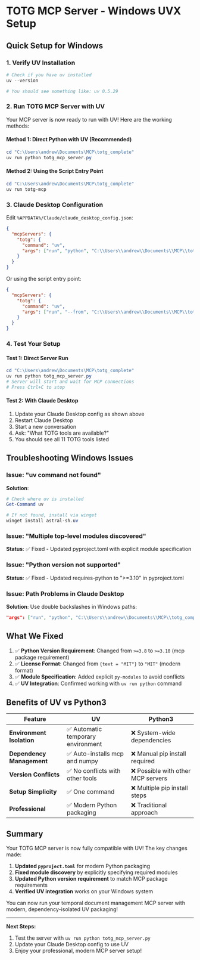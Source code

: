 # TOTG MCP Server - Windows UVX Setup

## Quick Setup for Windows

### 1. Verify UV Installation

```powershell
# Check if you have uv installed
uv --version

# You should see something like: uv 0.5.29
```

### 2. Run TOTG MCP Server with UV

Your MCP server is now ready to run with UV! Here are the working methods:

#### Method 1: Direct Python with UV (Recommended)
```powershell
cd "C:\Users\andrew\Documents\MCP\totg_complete"
uv run python totg_mcp_server.py
```

#### Method 2: Using the Script Entry Point
```powershell
cd "C:\Users\andrew\Documents\MCP\totg_complete"
uv run totg-mcp
```

### 3. Claude Desktop Configuration

Edit `%APPDATA%/Claude/claude_desktop_config.json`:

```json
{
  "mcpServers": {
    "totg": {
      "command": "uv",
      "args": ["run", "python", "C:\\Users\\andrew\\Documents\\MCP\\totg_complete\\totg_mcp_server.py"]
    }
  }
}
```

Or using the script entry point:
```json
{
  "mcpServers": {
    "totg": {
      "command": "uv",
      "args": ["run", "--from", "C:\\Users\\andrew\\Documents\\MCP\\totg_complete", "totg-mcp"]
    }
  }
}
```

### 4. Test Your Setup

#### Test 1: Direct Server Run
```powershell
cd "C:\Users\andrew\Documents\MCP\totg_complete"
uv run python totg_mcp_server.py
# Server will start and wait for MCP connections
# Press Ctrl+C to stop
```

#### Test 2: With Claude Desktop
1. Update your Claude Desktop config as shown above
2. Restart Claude Desktop
3. Start a new conversation
4. Ask: "What TOTG tools are available?"
5. You should see all 11 TOTG tools listed

## Troubleshooting Windows Issues

### Issue: "uv command not found"
**Solution**: 
```powershell
# Check where uv is installed
Get-Command uv

# If not found, install via winget
winget install astral-sh.uv
```

### Issue: "Multiple top-level modules discovered"
**Status**: ✅ Fixed - Updated pyproject.toml with explicit module specification

### Issue: "Python version not supported"
**Status**: ✅ Fixed - Updated requires-python to ">=3.10" in pyproject.toml

### Issue: Path Problems in Claude Desktop
**Solution**: Use double backslashes in Windows paths:
```json
"args": ["run", "python", "C:\\Users\\andrew\\Documents\\MCP\\totg_complete\\totg_mcp_server.py"]
```

## What We Fixed

1. ✅ **Python Version Requirement**: Changed from `>=3.8` to `>=3.10` (mcp package requirement)
2. ✅ **License Format**: Changed from `{text = "MIT"}` to `"MIT"` (modern format)
3. ✅ **Module Specification**: Added explicit `py-modules` to avoid conflicts
4. ✅ **UV Integration**: Confirmed working with `uv run python` command

## Benefits of UV vs Python3

| Feature | UV | Python3 |
|---------|-----|----------|
| **Environment Isolation** | ✅ Automatic temporary environment | ❌ System-wide dependencies |
| **Dependency Management** | ✅ Auto-installs mcp and numpy | ❌ Manual pip install required |
| **Version Conflicts** | ✅ No conflicts with other tools | ❌ Possible with other MCP servers |
| **Setup Simplicity** | ✅ One command | ❌ Multiple pip install steps |
| **Professional** | ✅ Modern Python packaging | ❌ Traditional approach |

## Summary

Your TOTG MCP server is now fully compatible with UV! The key changes made:

1. **Updated `pyproject.toml`** for modern Python packaging
2. **Fixed module discovery** by explicitly specifying required modules
3. **Updated Python version requirement** to match MCP package requirements
4. **Verified UV integration** works on your Windows system

You can now run your temporal document management MCP server with modern, dependency-isolated UV packaging!

---

**Next Steps:**
1. Test the server with `uv run python totg_mcp_server.py`
2. Update your Claude Desktop config to use UV
3. Enjoy your professional, modern MCP server setup!
